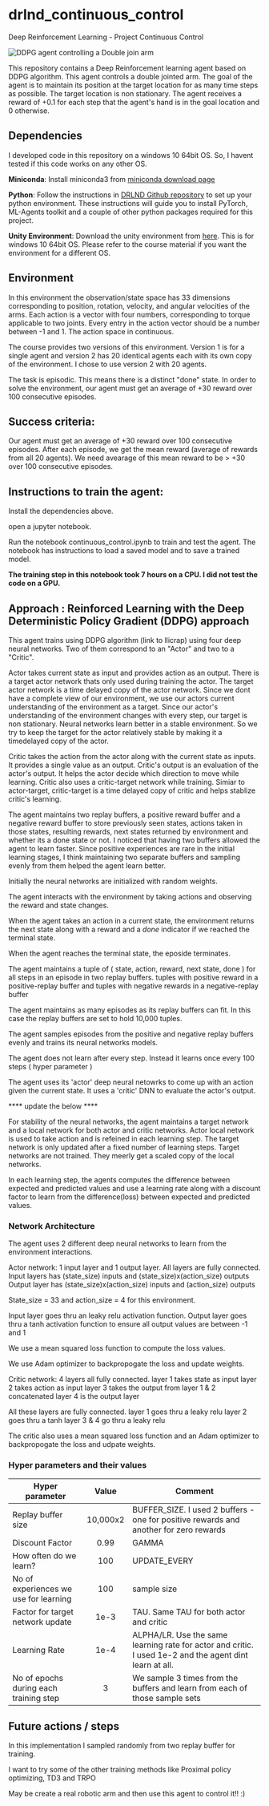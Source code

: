 # drlnd_continuous_control
Deep Reinforcement Learning - Project Continuous Control

![DDPG agent controlling a Double join arm](https://video.udacity-data.com/topher/2018/June/5b1ea778_reacher/reacher.gif)

This repository contains a Deep Reinforcement learning agent based on DDPG algorithm. This agent controls a double jointed arm. The goal of the agent is to maintain its position at the target location for as many time steps as possible. The target location is non stationary. The agent receives a reward of +0.1 for each step that the agent's hand is in the goal location and 0 otherwise.

## Dependencies
I developed code in this repository on a windows 10 64bit OS. So, I havent tested if this code works on any other OS.

**Miniconda**: Install miniconda3 from [miniconda download page](https://docs.conda.io/en/latest/miniconda.html)

**Python**: Follow the instructions in [DRLND Github repository](https://github.com/udacity/deep-reinforcement-learning#dependencies) to set up your python environment. These instructions will guide you to install PyTorch, ML-Agents toolkit and a couple of other python packages required for this project.

**Unity Environment**: Download the unity environment from [here](https://s3-us-west-1.amazonaws.com/udacity-drlnd/P2/Reacher/Reacher_Windows_x86_64.zip). This is for windows 10 64bit OS. Please refer to the course material if you want the environment for a different OS.

## Environment
In this environment the observation/state space has 33 dimensions corresponding to position, rotation, velocity, and angular velocities of the arms. Each action is a vector with four numbers, corresponding to torque applicable to two joints. Every entry in the action vector should be a number between -1 and 1. The action space in continuous.

The course provides two versions of this environment. Version 1 is for a single agent and version 2 has 20 identical agents each with its own copy of the environment. I chose to use version 2 with 20 agents.

The task is episodic. This means there is a distinct "done" state. In order to solve the environment, our agent must get an average of +30 reward over 100 consecutive episodes.

## Success criteria:
Our agent must get an average of +30 reward over 100 consecutive episodes.
After each episode, we get the mean reward (average of rewards from all 20 agents).
We need avearage of this mean reward to be > +30 over 100 consecutive episodes.

## Instructions to train the agent:
Install the dependencies above.

open a jupyter notebook.

Run the notebook continuous_control.ipynb to train and test the agent. The notebook has instructions to load a saved model and to save a trained model.

**The training step in this notebook took 7 hours on a CPU. I did not test the code on a GPU.**

## Approach : Reinforced Learning with the Deep Deterministic Policy Gradient (DDPG) approach
This agent trains using DDPG algorithm (link to llicrap) using four deep neural networks. Two of them correspond to an "Actor" and two to a "Critic". 

Actor takes current state as input and provides action as an output. There is a target actor network thats only used during training the actor. The target actor network is a time delayed copy of the actor network. Since we dont have a complete view of our environment, we use our actors current understanding of the environment as a target. Since our actor's understanding of the environment changes with every step, our target is non stationary. Neural networks learn better in a stable environment. So we try to keep the target for the actor relatively stable by making it a timedelayed copy of the actor.

Critic takes the action from the actor along with the current state as inputs. It provides a single value as an output. Critic's output is an evaluation of the actor's output. It helps the actor decide which direction to move while learning. Critic also uses a critic-target network while training. Simiar to actor-target, critic-target is a time delayed copy of critic and helps stablize critic's learning.

The agent maintains two replay buffers, a positive reward buffer and a negative reward buffer to store previously seen states, actions taken in those states, resulting rewards, next states returned by environment and whether its a done state or not. I noticed that having two buffers allowed the agent to learn faster. Since positive experiences are rare in the initial learning stages, I think maintaining two separate buffers and sampling evenly from them helped the agent learn better.

Initially the neural networks are initialized with random weights.

The agent interacts with the environment by taking actions and observing the reward and state changes.

When the agent takes an action in a current state, the environment returns the next state along with a reward and a *done* indicator if we reached the terminal state.

When the agent reaches the terminal state, the eposide terminates.

The agent maintains a tuple of ( state, action, reward, next state, done ) for all steps in an episode in two replay buffers. tuples with positive reward in a positive-replay buffer and tuples with negative rewards in a negative-replay buffer

The agent maintains as many episodes as its replay buffers can fit. In this case the replay buffers are set to hold 10,000 tuples.

The agent samples episodes from the positive and negative replay buffers evenly and trains its neural networks models.

The agent does not learn after every step. Instead it learns once every 100 steps ( hyper parameter )

The agent uses its 'actor' deep neural netowrks to come up with an action given the current state. It uses a 'critic' DNN to evaluate the actor's output.


**** update the below ****


For stability of the neural networks, the agent maintains a target network and a local network for both actor and critic networks. Actor local network is used to take action and is refeined in each learning step. The target network is only updated after a fixed number of learning steps. Target networks are not trained. They meerly get a scaled copy of the local networks.

In each learning step, the agents computes the difference between expected and predicted values and use a learning rate along with a discount factor to learn from the difference(loss) between expected and predicted values.

### Network Architecture
The agent uses 2 different deep neural networks to learn from the environment interactions.

Actor network:
1 input layer and 1 output layer.
All layers are fully connected.
Input layers has (state_size) inputs and (state_size)x(action_size) outputs
Output layer has (state_size)x(action_size) inputs and (action_size) outputs

State_size = 33 and action_size = 4 for this environment.

Input layer goes thru an leaky relu activation function.
Output layer goes thru a tanh activation function to ensure all output values are between -1 and 1

We use a mean squared loss function to compute the loss values.

We use Adam optimizer to backpropogate the loss and update weights.

Critic network:
4 layers all fully connected.
layer 1 takes state as input
layer 2 takes action as input
layer 3 takes the output from layer 1 & 2 concatenated
layer 4 is the output layer 

All these layers are fully connected.
layer 1 goes thru a leaky relu
layer 2 goes thru a tanh
layer 3 & 4 go thru a leaky relu

The critic also uses a mean squared loss function and an Adam optimizer to backpropogate the loss and udpate weights.


### Hyper parameters and their values
|Hyper parameter|Value|Comment|
|---------------|:---:|-------|
|Replay buffer size|10,000x2|BUFFER_SIZE. I used 2 buffers - one for positive rewards and another for zero rewards|
|Discount Factor|0.99|GAMMA|
|How often do we learn?|100|UPDATE_EVERY|
|No of experiences we use for learning|100|sample size|
|Factor for target network update|1e-3|TAU. Same TAU for both actor and critic|
|Learning Rate|1e-4|ALPHA/LR. Use the same learning rate for actor and critic. I used 1e-2 and the agent dint learn at all.|
|No of epochs during each training step|3| We sample 3 times from the buffers and learn from each of those sample sets|

## Future actions / steps
In this implementation I sampled randomly from two replay buffer for training.

I want to try some of the other training methods like Proximal policy optimizing, TD3 and TRPO

May be create a real robotic arm and then use this agent to control it!! :)
